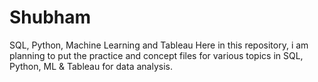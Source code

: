 # Shubham
SQL, Python, Machine Learning and Tableau
Here in this repository, i am planning to put the practice and concept files for various topics in SQL, Python, ML & Tableau for data analysis.
